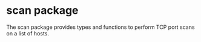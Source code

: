 # scan package

The scan package provides types and functions to perform TCP port scans on a list of hosts.
